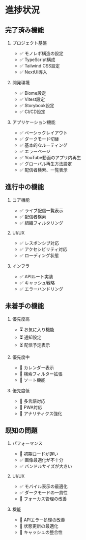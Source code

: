 # 進捗状況

## 完了済み機能

1. プロジェクト基盤
   - ✅ モノレポ構造の設定
   - ✅ TypeScript構成
   - ✅ Tailwind CSS設定
   - ✅ NextUI導入

2. 開発環境
   - ✅ Biome設定
   - ✅ Vitest設定
   - ✅ Storybook設定
   - ✅ CI/CD設定

3. アプリケーション機能
   - ✅ ベーシックレイアウト
   - ✅ ダークモード切替
   - ✅ 基本的なルーティング
   - ✅ エラーページ
   - ✅ YouTube動画のアプリ内再生
   - ✅ グローバル再生方法設定
   - ✅ 配信者検索、一覧表示

## 進行中の機能

1. コア機能
   - ✅ ライブ配信一覧表示
   - ✅ 配信者検索
   - ✅ 組織フィルタリング

2. UI/UX
   - ✅ レスポンシブ対応
   - ✅ アクセシビリティ対応
   - ✅ ローディング状態

3. インフラ
   - ✅ APIルート実装
   - ✅ キャッシュ戦略
   - ✅ エラーハンドリング

## 未着手の機能

1. 優先度高
   - ⏳ お気に入り機能
   - ⏳ 通知設定
   - ⏳ 配信予定表示

2. 優先度中
   - 📅 カレンダー表示
   - 📅 検索フィルター拡張
   - 📅 ソート機能

3. 優先度低
   - 🔄 多言語対応
   - 🔄 PWA対応
   - 🔄 アナリティクス強化

## 既知の問題

1. パフォーマンス
   - 🐛 初期ロードが遅い
   - ✅ 画像最適化が不十分
   - ✅ バンドルサイズが大きい

2. UI/UX
   - ✅ モバイル表示の最適化
   - ✅ ダークモードの一貫性
   - 🐛 フォーカス管理の改善

3. 機能
   - 🐛 APIエラー処理の改善
   - 🐛 状態更新の最適化
   - 🐛 キャッシュの整合性
